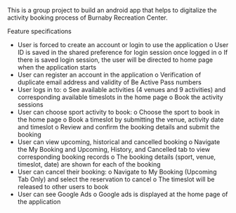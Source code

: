 This is a group project to build an android app that helps to digitalize the activity booking process of Burnaby Recreation Center. 

Feature specifications
- User is forced to create an account or login to use the application
o User ID is saved in the shared preference for login session once logged in
o If there is saved login session, the user will be directed to home page when the application starts
- User can register an account in the application
o Verification of duplicate email address and validity of Be Active Pass numbers
- User logs in to:
o See available activities (4 venues and 9 activities) and corresponding available timeslots in the home page
o Book the activity sessions
- User can choose sport activity to book:
o Choose the sport to book in the home page
o Book a timeslot by submitting the venue, activity date and timeslot
o Review and confirm the booking details and submit the booking
- User can view upcoming, historical and cancelled booking
o Navigate the My Booking and Upcoming, History, and Cancelled tab to view corresponding booking records
o The booking details (sport, venue, timeslot, date) are shown for each of the booking
- User can cancel their booking:
o Navigate to My Booking (Upcoming Tab Only) and select the reservation to cancel
o The timeslot will be released to other users to book
- User can see Google Ads
o Google ads is displayed at the home page of the application
